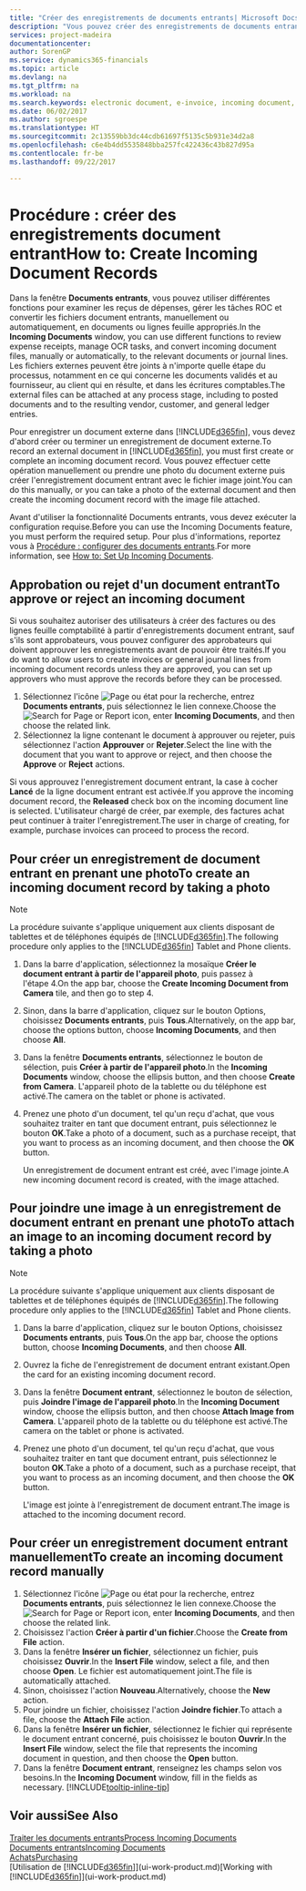```yaml
---
title: "Créer des enregistrements de documents entrants| Microsoft Docs"
description: "Vous pouvez créer des enregistrements de documents entrants, tels que des factures électroniques, et gérer des tâches OCR, du commerce électronique, et de l'échange de documents."
services: project-madeira
documentationcenter: 
author: SorenGP
ms.service: dynamics365-financials
ms.topic: article
ms.devlang: na
ms.tgt_pltfrm: na
ms.workload: na
ms.search.keywords: electronic document, e-invoice, incoming document, OCR, ecommerce, document exchange, import invoice
ms.date: 06/02/2017
ms.author: sgroespe
ms.translationtype: HT
ms.sourcegitcommit: 2c13559bb3dc44cdb61697f5135c5b931e34d2a8
ms.openlocfilehash: c6e4b4dd5535848bba257fc422436c43b827d95a
ms.contentlocale: fr-be
ms.lasthandoff: 09/22/2017

---
```

# <a name="how-to-create-incoming-document-records"></a><span data-ttu-id="5a44f-103">Procédure : créer des enregistrements document entrant</span><span class="sxs-lookup"><span data-stu-id="5a44f-103">How to: Create Incoming Document Records</span></span>
<span data-ttu-id="5a44f-104">Dans la fenêtre **Documents entrants**, vous pouvez utiliser différentes fonctions pour examiner les reçus de dépenses, gérer les tâches ROC et convertir les fichiers document entrants, manuellement ou automatiquement, en documents ou lignes feuille appropriés.</span><span class="sxs-lookup"><span data-stu-id="5a44f-104">In the **Incoming Documents** window, you can use different functions to review expense receipts, manage OCR tasks, and convert incoming document files, manually or automatically, to the relevant documents or journal lines.</span></span> <span data-ttu-id="5a44f-105">Les fichiers externes peuvent être joints à n'importe quelle étape du processus, notamment en ce qui concerne les documents validés et au fournisseur, au client qui en résulte, et dans les écritures comptables.</span><span class="sxs-lookup"><span data-stu-id="5a44f-105">The external files can be attached at any process stage, including to posted documents and to the resulting vendor, customer, and general ledger entries.</span></span>

<span data-ttu-id="5a44f-106">Pour enregistrer un document externe dans [!INCLUDE[d365fin](includes/d365fin_md.md)], vous devez d'abord créer ou terminer un enregistrement de document externe.</span><span class="sxs-lookup"><span data-stu-id="5a44f-106">To record an external document in [!INCLUDE[d365fin](includes/d365fin_md.md)], you must first create or complete an incoming document record.</span></span> <span data-ttu-id="5a44f-107">Vous pouvez effectuer cette opération manuellement ou prendre une photo du document externe puis créer l'enregistrement document entrant avec le fichier image joint.</span><span class="sxs-lookup"><span data-stu-id="5a44f-107">You can do this manually, or you can take a photo of the external document and then create the incoming document record with the image file attached.</span></span>

<span data-ttu-id="5a44f-108">Avant d'utiliser la fonctionnalité Documents entrants, vous devez exécuter la configuration requise.</span><span class="sxs-lookup"><span data-stu-id="5a44f-108">Before you can use the Incoming Documents feature, you must perform the required setup.</span></span> <span data-ttu-id="5a44f-109">Pour plus d'informations, reportez vous à [Procédure : configurer des documents entrants](across-how-setup-income-documents.md).</span><span class="sxs-lookup"><span data-stu-id="5a44f-109">For more information, see [How to: Set Up Incoming Documents](across-how-setup-income-documents.md).</span></span>

## <a name="to-approve-or-reject-an-incoming-document"></a><span data-ttu-id="5a44f-110">Approbation ou rejet d'un document entrant</span><span class="sxs-lookup"><span data-stu-id="5a44f-110">To approve or reject an incoming document</span></span>
<span data-ttu-id="5a44f-111">Si vous souhaitez autoriser des utilisateurs à créer des factures ou des lignes feuille comptabilité à partir d'enregistrements document entrant, sauf s'ils sont approbateurs, vous pouvez configurer des approbateurs qui doivent approuver les enregistrements avant de pouvoir être traités.</span><span class="sxs-lookup"><span data-stu-id="5a44f-111">If you do want to allow users to create invoices or general journal lines from incoming document records unless they are approved, you can set up approvers who must approve the records before they can be processed.</span></span>

1. <span data-ttu-id="5a44f-112">Sélectionnez l'icône ![Page ou état pour la recherche](media/ui-search/search_small.png "Page ou état pour la recherche"), entrez **Documents entrants**, puis sélectionnez le lien connexe.</span><span class="sxs-lookup"><span data-stu-id="5a44f-112">Choose the ![Search for Page or Report](media/ui-search/search_small.png "Search for Page or Report icon") icon, enter **Incoming Documents**, and then choose the related link.</span></span>
2. <span data-ttu-id="5a44f-113">Sélectionnez la ligne contenant le document à approuver ou rejeter, puis sélectionnez l'action **Approuver** or **Rejeter**.</span><span class="sxs-lookup"><span data-stu-id="5a44f-113">Select the line with the document that you want to approve or reject, and then choose the **Approve** or **Reject** actions.</span></span>

<span data-ttu-id="5a44f-114">Si vous approuvez l'enregistrement document entrant, la case à cocher **Lancé** de la ligne document entrant est activée.</span><span class="sxs-lookup"><span data-stu-id="5a44f-114">If you approve the incoming document record, the **Released** check box on the incoming document line is selected.</span></span> <span data-ttu-id="5a44f-115">L'utilisateur chargé de créer, par exemple, des factures achat peut continuer à traiter l'enregistrement.</span><span class="sxs-lookup"><span data-stu-id="5a44f-115">The user in charge of creating, for example, purchase invoices can proceed to process the record.</span></span>

## <a name="to-create-an-incoming-document-record-by-taking-a-photo"></a><span data-ttu-id="5a44f-116">Pour créer un enregistrement de document entrant en prenant une photo</span><span class="sxs-lookup"><span data-stu-id="5a44f-116">To create an incoming document record by taking a photo</span></span>
> [!NOTE]  
>   <span data-ttu-id="5a44f-117">La procédure suivante s'applique uniquement aux clients disposant de tablettes et de téléphones équipés de [!INCLUDE[d365fin](includes/d365fin_md.md)].</span><span class="sxs-lookup"><span data-stu-id="5a44f-117">The following procedure only applies to the [!INCLUDE[d365fin](includes/d365fin_md.md)] Tablet and Phone clients.</span></span>

1. <span data-ttu-id="5a44f-118">Dans la barre d'application, sélectionnez la mosaïque **Créer le document entrant à partir de l'appareil photo**, puis passez à l'étape 4.</span><span class="sxs-lookup"><span data-stu-id="5a44f-118">On the app bar, choose the **Create Incoming Document from Camera** tile, and then go to step 4.</span></span>
2. <span data-ttu-id="5a44f-119">Sinon, dans la barre d'application, cliquez sur le bouton Options, choisissez **Documents entrants**, puis **Tous**.</span><span class="sxs-lookup"><span data-stu-id="5a44f-119">Alternatively, on the app bar, choose the options button, choose **Incoming Documents**, and then choose **All**.</span></span>
3. <span data-ttu-id="5a44f-120">Dans la fenêtre **Documents entrants**, sélectionnez le bouton de sélection, puis **Créer à partir de l'appareil photo**.</span><span class="sxs-lookup"><span data-stu-id="5a44f-120">In the **Incoming Documents** window, choose the ellipsis button, and then choose **Create from Camera**.</span></span> <span data-ttu-id="5a44f-121">L'appareil photo de la tablette ou du téléphone est activé.</span><span class="sxs-lookup"><span data-stu-id="5a44f-121">The camera on the tablet or phone is activated.</span></span>
4. <span data-ttu-id="5a44f-122">Prenez une photo d'un document, tel qu'un reçu d'achat, que vous souhaitez traiter en tant que document entrant, puis sélectionnez le bouton **OK**.</span><span class="sxs-lookup"><span data-stu-id="5a44f-122">Take a photo of a document, such as a purchase receipt, that you want to process as an incoming document, and then choose the **OK** button.</span></span>

    <span data-ttu-id="5a44f-123">Un enregistrement de document entrant est créé, avec l'image jointe.</span><span class="sxs-lookup"><span data-stu-id="5a44f-123">A new incoming document record is created, with the image attached.</span></span>

## <a name="to-attach-an-image-to-an-incoming-document-record-by-taking-a-photo"></a><span data-ttu-id="5a44f-124">Pour joindre une image à un enregistrement de document entrant en prenant une photo</span><span class="sxs-lookup"><span data-stu-id="5a44f-124">To attach an image to an incoming document record by taking a photo</span></span>
> [!NOTE]  
>   <span data-ttu-id="5a44f-125">La procédure suivante s'applique uniquement aux clients disposant de tablettes et de téléphones équipés de [!INCLUDE[d365fin](includes/d365fin_md.md)].</span><span class="sxs-lookup"><span data-stu-id="5a44f-125">The following procedure only applies to the [!INCLUDE[d365fin](includes/d365fin_md.md)] Tablet and Phone clients.</span></span>

1. <span data-ttu-id="5a44f-126">Dans la barre d'application, cliquez sur le bouton Options, choisissez **Documents entrants**, puis **Tous**.</span><span class="sxs-lookup"><span data-stu-id="5a44f-126">On the app bar, choose the options button, choose **Incoming Documents**, and then choose **All**.</span></span>
2. <span data-ttu-id="5a44f-127">Ouvrez la fiche de l'enregistrement de document entrant existant.</span><span class="sxs-lookup"><span data-stu-id="5a44f-127">Open the card for an existing incoming document record.</span></span>
3. <span data-ttu-id="5a44f-128">Dans la fenêtre **Document entrant**, sélectionnez le bouton de sélection, puis **Joindre l'image de l'appareil photo**.</span><span class="sxs-lookup"><span data-stu-id="5a44f-128">In the **Incoming Document** window, choose the ellipsis button, and then choose **Attach Image from Camera**.</span></span> <span data-ttu-id="5a44f-129">L'appareil photo de la tablette ou du téléphone est activé.</span><span class="sxs-lookup"><span data-stu-id="5a44f-129">The camera on the tablet or phone is activated.</span></span>
4. <span data-ttu-id="5a44f-130">Prenez une photo d'un document, tel qu'un reçu d'achat, que vous souhaitez traiter en tant que document entrant, puis sélectionnez le bouton **OK**.</span><span class="sxs-lookup"><span data-stu-id="5a44f-130">Take a photo of a document, such as a purchase receipt, that you want to process as an incoming document, and then choose the **OK** button.</span></span>

    <span data-ttu-id="5a44f-131">L'image est jointe à l'enregistrement de document entrant.</span><span class="sxs-lookup"><span data-stu-id="5a44f-131">The image is attached to the incoming document record.</span></span>

## <a name="to-create-an-incoming-document-record-manually"></a><span data-ttu-id="5a44f-132">Pour créer un enregistrement document entrant manuellement</span><span class="sxs-lookup"><span data-stu-id="5a44f-132">To create an incoming document record manually</span></span>
1. <span data-ttu-id="5a44f-133">Sélectionnez l'icône ![Page ou état pour la recherche](media/ui-search/search_small.png "Page ou état pour la recherche"), entrez **Documents entrants**, puis sélectionnez le lien connexe.</span><span class="sxs-lookup"><span data-stu-id="5a44f-133">Choose the ![Search for Page or Report](media/ui-search/search_small.png "Search for Page or Report icon") icon, enter **Incoming Documents**, and then choose the related link.</span></span>
2. <span data-ttu-id="5a44f-134">Choisissez l'action **Créer à partir d'un fichier**.</span><span class="sxs-lookup"><span data-stu-id="5a44f-134">Choose the **Create from File** action.</span></span>  
3. <span data-ttu-id="5a44f-135">Dans la fenêtre **Insérer un fichier**, sélectionnez un fichier, puis choisissez **Ouvrir**.</span><span class="sxs-lookup"><span data-stu-id="5a44f-135">In the **Insert File** window, select a file, and then choose **Open**.</span></span> <span data-ttu-id="5a44f-136">Le fichier est automatiquement joint.</span><span class="sxs-lookup"><span data-stu-id="5a44f-136">The file is automatically attached.</span></span>
4. <span data-ttu-id="5a44f-137">Sinon, choisissez l'action **Nouveau**.</span><span class="sxs-lookup"><span data-stu-id="5a44f-137">Alternatively, choose the **New** action.</span></span>
5. <span data-ttu-id="5a44f-138">Pour joindre un fichier, choisissez l'action **Joindre fichier**.</span><span class="sxs-lookup"><span data-stu-id="5a44f-138">To attach a file, choose the **Attach File** action.</span></span>
6. <span data-ttu-id="5a44f-139">Dans la fenêtre **Insérer un fichier**, sélectionnez le fichier qui représente le document entrant concerné, puis choisissez le bouton **Ouvrir**.</span><span class="sxs-lookup"><span data-stu-id="5a44f-139">In the **Insert File** window, select the file that represents the incoming document in question, and then choose the **Open** button.</span></span>
7. <span data-ttu-id="5a44f-140">Dans la fenêtre **Document entrant**, renseignez les champs selon vos besoins.</span><span class="sxs-lookup"><span data-stu-id="5a44f-140">In the **Incoming Document** window, fill in the fields as necessary.</span></span> [!INCLUDE[tooltip-inline-tip](includes/tooltip-inline-tip_md.md)]

## <a name="see-also"></a><span data-ttu-id="5a44f-141">Voir aussi</span><span class="sxs-lookup"><span data-stu-id="5a44f-141">See Also</span></span>
[<span data-ttu-id="5a44f-142">Traiter les documents entrants</span><span class="sxs-lookup"><span data-stu-id="5a44f-142">Process Incoming Documents</span></span>](across-process-income-documents.md)  
[<span data-ttu-id="5a44f-143">Documents entrants</span><span class="sxs-lookup"><span data-stu-id="5a44f-143">Incoming Documents</span></span>](across-income-documents.md)  
[<span data-ttu-id="5a44f-144">Achats</span><span class="sxs-lookup"><span data-stu-id="5a44f-144">Purchasing</span></span>](purchasing-manage-purchasing.md)  
<span data-ttu-id="5a44f-145">[Utilisation de [!INCLUDE[d365fin](includes/d365fin_md.md)]](ui-work-product.md)</span><span class="sxs-lookup"><span data-stu-id="5a44f-145">[Working with [!INCLUDE[d365fin](includes/d365fin_md.md)]](ui-work-product.md)</span></span>

